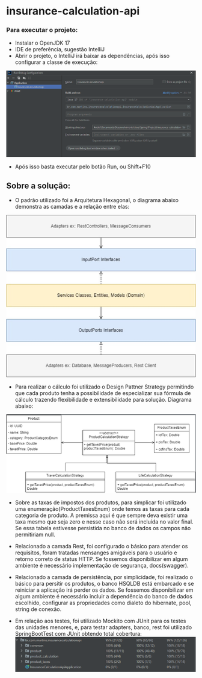 # insurance-calculation-api

### Para executar o projeto:
* Instalar o OpenJDK 17
* IDE de preferência, sugestão IntelliJ
* Abrir o projeto, o IntelliJ irá baixar as dependências, após isso configurar a classe de execução:

![img.png](img.png)

* Após isso basta executar pelo botão Run, ou Shift+F10

## Sobre a solução:

* O padrão utilizado foi a Arquitetura Hexagonal, o diagrama abaixo demonstra as camadas e a relação entre elas:

![img_2.png](img_2.png)

* Para realizar o cálculo foi utilizado o Design Pattner Strategy permitindo que cada produto
tenha a possibilidade de especializar sua fórmula de cálculo trazendo flexibilidade e extensibilidade para solução. Diagrama abaixo:

![img_1.png](img_1.png)

* Sobre as taxas de impostos dos produtos, para simplicar foi utilizado uma enumeração(ProductTaxesEnum) onde temos
as taxas para cada categoria de produto. A premissa aqui é que sempre deva existir uma taxa mesmo que seja
zero e nesse caso não será incluída no valor final. Se essa tabela estivesse persistida no banco de dados
os campos não permitiriam null.

* Relacionado a camada Rest, foi configurado o básico para atender os requisitos, foram tratadas mensanges
amigáveis para o usuário e retorno correto de status HTTP. Se fossemos disponibilizar em algum ambiente é necessário implementação de segurança, docs(swagger).

* Relacionado a camada de persistência, por simplicidade, foi realizado o básico para persitir os produtos, o banco HSQLDB está embarcado e se reiniciar a aplicação
irá perder os dados. Se fossemos disponibilizar em algum ambiente é necessário incluir a dependência do banco de dados escolhido, configurar as
propriedades como dialeto do hibernate, pool, string de conexão.

* Em relação aos testes, foi utilizado Mockito com JUnit para os testes das unidades menores, e, para
testar adapters, banco, rest foi utilizado SpringBootTest com JUnit obtendo total cobertura: 
![img_3.png](img_3.png)